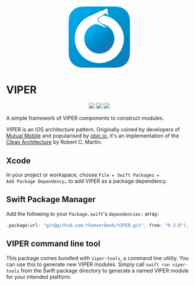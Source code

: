 <p align="center">
    <img src="ouroboros.png" width="33%" style="max-width:100%;">
</p>

# VIPER

<p align="center">
    <a href="https://github.com/apple/swift"><img src="https://img.shields.io/badge/swift-5.1-f16d39"></a>
    <img src="https://img.shields.io/badge/platform-ios%20%7C%20macos%20%7C%20tvos%20-lightgrey">
    <a href="https://github.com/thomverbeek/VIPER/releases"><img src="https://img.shields.io/github/v/tag/thomverbeek/VIPER?label=release"></a>
</p>

A simple framework of VIPER components to construct modules.

VIPER is an iOS architecture pattern. Originally coined by developers of [Mutual Mobile](https://mutualmobile.com/resources/architecting-ios-apps-viper) and popularised by [objc.io](https://www.objc.io/issues/13-architecture/viper/), it's an implementation of the [Clean Architecture](https://blog.cleancoder.com/uncle-bob/2012/08/13/the-clean-architecture.html) by Robert C. Martin. 

## Xcode

In your project or workspace, choose <code>File ▸ Swift Packages ▸ Add Package Dependency…</code> to add VIPER as a package dependency.  

## Swift Package Manager

Add the following to your `Package.swift`'s `dependencies:` array:

```swift
.package(url: "git@github.com:thomverbeek/VIPER.git", from: "0.3.0"),
```

## VIPER command line tool

This package comes bundled with `viper-tools`, a command line utility. You can use this to
generate new VIPER modules. Simply call `swift run viper-tools` from the Swift package
directory to generate a named VIPER module for your intended platform.

